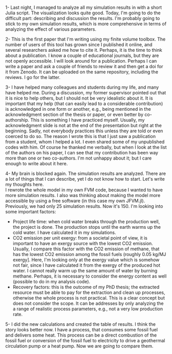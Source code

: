 <!-- 
.. title: 2017-06-16 daily note
.. slug: 2017-06-16-daily-note
.. date: 2017-06-16 08:26:26 UTC+02:00
.. tags: 
.. category: 
.. link: 
.. description: 
.. type: text
-->

1- Last night, I managed to analyze all my simulation results in with a short Julia script. The visualization looks quite good. Today, I'm going to do the difficult part: describing and discussion the results. I'm probably going to stick to my own simulation results, which is more comprehensive in terms of analyzing the effect of various parameters.  

2- This is the first paper that I'm writing using my finite volume toolbox. The number of users of this tool has grown since I published it online, and several researchers asked me how to cite it. Perhaps, it is the time to think about a publication. I know a couple of educational journals, but they are not openly accessible. I will look around for a publication. Perhaps I can write a paper and ask a couple of friends to review it and then get a doi for it from Zenodo. It can be uploaded on the same repository, including the reviews. I go for the latter.  

3- I have helped many colleagues and students during my life, and many have helped me. During a discussion, my former supervisor pointed out that it is nice to help others, but I should not be very idealistic about it. It is important that my help (that can easily lead to a considerable contribution) is acknowledged in one form or another, e.g., being mentioned in the acknowledgment section of the thesis or paper, or even better by co-authorship. This is something I have practiced myself. Usually, my acknowledgment slide is not at the end of the presentation but right at the beginning. Sadly, not everybody practices this unless they are told or even coerced to do so. The reason I wrote this is that I just saw a publication from a student, whom I helped a lot. I even shared some of my unpublished codes with him. Of course he thanked me verbally, but when I look at the list of the authors on his paper, I can see that my contribution has been way more than one or two co-authors. I'm not unhappy about it; but I care enough to write about it here.  

4- My brain is blocked again. The simulation results are analyzed. There are a lot of things that I can describe, yet I do not know how to start. Let's write my thoughts here.  
I rewrote the whole model in my own FVM code, because I wanted to have more simulation results. I also was thinking about making the model more accessible by using a free software (in this case my own JFVM.jl). Previously, we had only 25 simulation results. Now it's 150. I'm looking into some important factors:
  + Project life time: when cold water breaks through the production well, the project is done. The production stops until the earth warms up the cold water. I have calculated it in my simulations. 
  + CO2 emission per unit exergy: from a societal point of view, it is important to have an exergy source with the lowest CO2 emission. Usually, I compare this factor with the CO2 emission of methane, that has the lowest CO2 emission among the fossil fuels (roughly 0.05 kg/MJ exergy]. Here, I'm looking only at the exergy value which is somehow not fair, since I have calculated it from the exergy of the produced hot water. I cannot really warm up the same amount of water by burning methane. Perhaps, it is necessary to consider the energy content as well (possible to do in my analysis code).
  + Recovery factors: this is the outcome of my PhD thesis; the extracted resource must be able to pay for the extraction and clean up processes, otherwise the whole process is not practical. This is a clear concept but does not consider the scope. It can be addresses by only analyzing the a range of realistic process parameters, e.g., not a very low production rate.  

5- I did the new calculations and created the table of results. I think the story looks better now. I have a process, that consumes some fossil fuel and delivers some heat. This process can be a direct combustion of the fossil fuel or conversion of the fossil fuel to electricity to drive a geothermal circulation pump or a heat pump. Now we are going to compare them.
